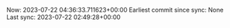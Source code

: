 Now: 2023-07-22 04:36:33.711623+00:00 Earliest commit since sync: None Last sync: 2023-07-22 02:49:28+00:00
